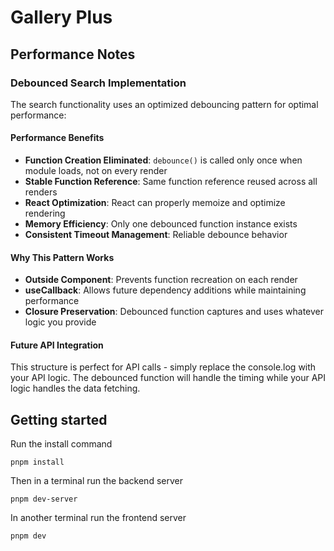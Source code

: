 # Gallery Plus

## Performance Notes

### Debounced Search Implementation

The search functionality uses an optimized debouncing pattern for optimal performance:

#### Performance Benefits
- **Function Creation Eliminated**: `debounce()` is called only once when module loads, not on every render
- **Stable Function Reference**: Same function reference reused across all renders
- **React Optimization**: React can properly memoize and optimize rendering
- **Memory Efficiency**: Only one debounced function instance exists
- **Consistent Timeout Management**: Reliable debounce behavior

#### Why This Pattern Works
- **Outside Component**: Prevents function recreation on each render
- **useCallback**: Allows future dependency additions while maintaining performance
- **Closure Preservation**: Debounced function captures and uses whatever logic you provide

#### Future API Integration
This structure is perfect for API calls - simply replace the console.log with your API logic. The debounced function will handle the timing while your API logic handles the data fetching.

## Getting started

Run the install command

```
pnpm install
```

Then in a terminal run the backend server

```
pnpm dev-server
```

In another terminal run the frontend server

```
pnpm dev
```
